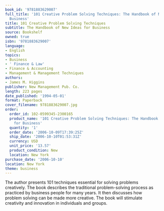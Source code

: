 ```yaml
---
book_id: '9781883629007'
full_title: '101 Creative Problem Solving Techniques: The Handbook of New Ideas for
  Business'
title: 101 Creative Problem Solving Techniques
subtitle: The Handbook of New Ideas for Business
source: Bookshelf
owned: true
isbn: '9781883629007'
language:
- English
topics:
- Business
- ' Finance & Law'
- Finance & Accounting
- Management & Management Techniques
authors:
- James M. Higgins
publisher: New Management Pub. Co.
length: 223 pages
date_published: '1994-05-01'
format: Paperback
cover_filename: 9781883629007.jpg
order:
  order_id: 102-0599345-2300165
  product_name: '101 Creative Problem Solving Techniques: The Handbook of New Ideas
    for Business'
  quantity: '1'
  order_date: '2006-10-09T17:39:25Z'
  ship_date: '2006-10-10T01:53:31Z'
  currency: USD
  unit_price: '13.57'
  product_condition: New
  location: New York
purchase_date: '2006-10-10'
location: New York
theme: business
---
```

The author presents 101 techniques essential for solving problems creatively. The book describes the traditional problem-solving process as practiced by business people for many years. It then discusses how problem solving can be made more creative. The book will stimulate creativity and innovation in individuals and groups.
